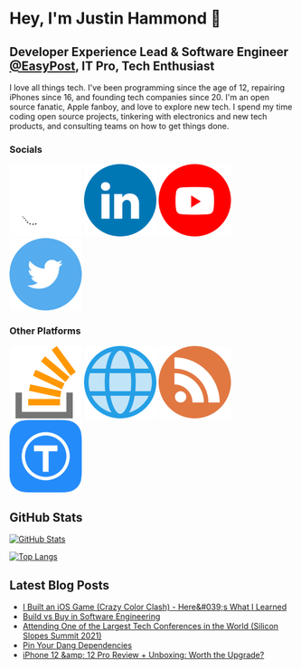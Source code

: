 # Hey, I'm Justin Hammond 👋

## Developer Experience Lead & Software Engineer [@EasyPost](https://github.com/easypost), IT Pro, Tech Enthusiast

I love all things tech. I've been programming since the age of 12, repairing iPhones since 16, and founding tech companies since 20. I'm an open source fanatic, Apple fanboy, and love to explore new tech. I spend my time coding open source projects, tinkering with electronics and new tech products, and consulting teams on how to get things done.

### Socials

<a href="https://github.com/Justintime50"><img src="assets/github.png" width="128"></a>
<a href="https://www.linkedin.com/in/justin-hammond"><img src="assets/linkedin.png" width="128"></a>
<a href="https://youtube.com/c/JustinHammond"><img src="assets/youtube.png" width="128"></a>
<a href="https://www.twitter.com/Justintime_50"><img src="assets/twitter.png" width="128"></a>

### Other Platforms

<a href="https://stackoverflow.com/users/6064135/justin-hammond?tab=profile"><img src="assets/stack_overflow.png" width="128"></a>
<a href="https://justinpaulhammond.com"><img src="assets/web.png" width="128"></a>
<a href="https://blog.justinpaulhammond.com"><img src="assets/blog.png" width="128"></a>
<a href="https://www.thingiverse.com/justintime50"><img src="assets/thingiverse.png" width="128"></a>

## GitHub Stats

[![GitHub Stats](https://github-readme-stats.vercel.app/api?username=Justintime50&show_icons=true&icon_color=805AD5&text_color=718096&bg_color=ffffff00&hide_title=true&include_all_commits=true&count_private=true&hide_border=true)](https://justinpaulhammond.com)

[![Top Langs](https://github-readme-stats.vercel.app/api/top-langs/?username=Justintime50&layout=compact&icon_color=805AD5&text_color=718096&bg_color=ffffff00&hide_border=true&langs_count=8&hide=Hack,Makefile)](https://justinpaulhammond.com)

## Latest Blog Posts

<!-- BLOG-POST-LIST:START -->
- [I Built an iOS Game &lpar;Crazy Color Clash&rpar; - Here&amp;#039;s What I Learned](https://blog.justinpaulhammond.com/Justin-Hammond/i-built-an-i-os-game-crazy-color-clash-heres-what-i-learned)
- [Build vs Buy in Software Engineering](https://blog.justinpaulhammond.com/Justin-Hammond/build-vs-buy-in-software-engineering)
- [Attending One of the Largest Tech Conferences in the World &lpar;Silicon Slopes Summit 2021&rpar;](https://blog.justinpaulhammond.com/Justin-Hammond/attending-one-of-the-largest-tech-conferences-in-the-world-silicon-slopes-summit-2021)
- [Pin Your Dang Dependencies](https://blog.justinpaulhammond.com/Justin-Hammond/pin-your-dang-dependencies)
- [iPhone 12 &amp;amp; 12 Pro Review + Unboxing: Worth the Upgrade?](https://blog.justinpaulhammond.com/Justin-Hammond/iphone-12-12-pro-review-unboxing-worth-the-upgrade)
<!-- BLOG-POST-LIST:END -->
